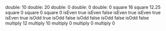 double:  10
double:  20
double:  0
double:  0
double:  0
square  16
square  12.25
square  0
square  0
square  0
isEven  true
isEven  false
isEven  true
isEven  true
isEven  true
isOdd true
isOdd false
isOdd false
isOdd false
isOdd false
multiply 12
multiply 10
multiply 0
multiply 0
multiply 0